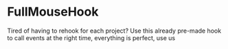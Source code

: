 # FullMouseHook
Tired of having to rehook for each project? Use this already pre-made hook to call events at the right time, everything is perfect, use us

